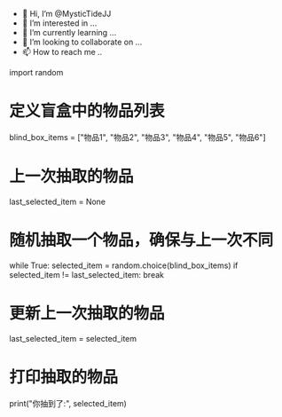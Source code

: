 - 👋 Hi, I’m @MysticTideJJ
- 👀 I’m interested in ...
- 🌱 I’m currently learning ...
- 💞️ I’m looking to collaborate on ...
- 📫 How to reach me ..
<!---
MysticTideJJ/MysticTideJJ is a ✨ special ✨ repository because its `README.md` (this file) appears on your GitHub profile.
You can click the Preview link to take a look at your changes.
--->

import random

# 定义盲盒中的物品列表
blind_box_items = ["物品1", "物品2", "物品3", "物品4", "物品5", "物品6"]

# 上一次抽取的物品
last_selected_item = None

# 随机抽取一个物品，确保与上一次不同
while True:
    selected_item = random.choice(blind_box_items)
    if selected_item != last_selected_item:
        break

# 更新上一次抽取的物品
last_selected_item = selected_item

# 打印抽取的物品
print("你抽到了:", selected_item)

